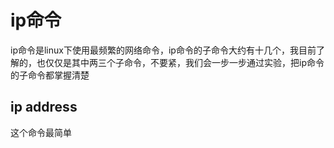 # ip命令

ip命令是linux下使用最频繁的网络命令，ip命令的子命令大约有十几个，我目前了解的，也仅仅是其中两三个子命令，不要紧，我们会一步一步通过实验，把ip命令的子命令都掌握清楚

## ip address
这个命令最简单



